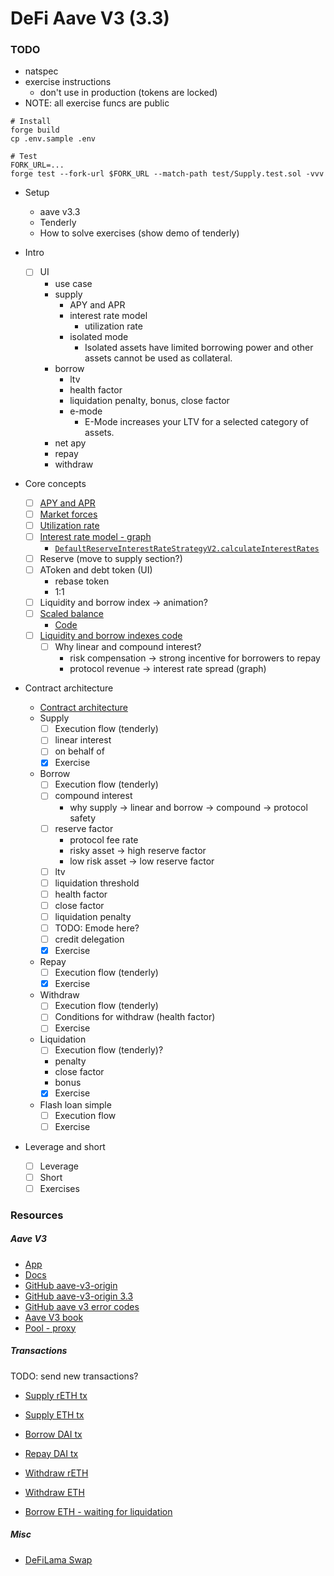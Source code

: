 # DeFi Aave V3 (3.3)

### TODO

- natspec
- exercise instructions
  - don't use in production (tokens are locked)
- NOTE: all exercise funcs are public

```shell
# Install
forge build
cp .env.sample .env

# Test
FORK_URL=...
forge test --fork-url $FORK_URL --match-path test/Supply.test.sol -vvv
```

- Setup

  - aave v3.3
  - Tenderly
  - How to solve exercises (show demo of tenderly)

- Intro
  - [ ] UI
    - use case
    - supply
      - APY and APR
      - interest rate model
        - utilization rate
      - isolated mode
        - Isolated assets have limited borrowing power and other assets cannot be used as collateral.
    - borrow
      - ltv
      - health factor
      - liquidation penalty, bonus, close factor
      - e-mode
        - E-Mode increases your LTV for a selected category of assets.
    - net apy
    - repay
    - withdraw
- Core concepts
  - [ ] [APY and APR](./notes/apr-apy.png)
  - [ ] [Market forces](./notes/market-forces.png)
  - [ ] [Utilization rate](./notes/utilization-rate.png)
  - [ ] [Interest rate model - graph](https://www.desmos.com/calculator/2pfuulkndt)
    - [`DefaultReserveInterestRateStrategyV2.calculateInterestRates`](https://github.com/aave-dao/aave-v3-origin/blob/5431379f8beb4d7128c84a81ced3917d856efa84/src/contracts/misc/DefaultReserveInterestRateStrategyV2.sol#L125-L177)
  - [ ] Reserve (move to supply section?)
  - [ ] AToken and debt token (UI)
    - rebase token
    - 1:1
  - [ ] Liquidity and borrow index -> animation?
  - [ ] [Scaled balance](./notes/scaled-balance.png)
    - [Code](https://github.com/aave-dao/aave-v3-origin/blob/5431379f8beb4d7128c84a81ced3917d856efa84/src/contracts/protocol/tokenization/base/ScaledBalanceTokenBase.sol#L66-L120)
  - [ ] [Liquidity and borrow indexes code](./notes/liquidity-index.md)
    - [ ] Why linear and compound interest?
      - risk compensation -> strong incentive for borrowers to repay
      - protocol revenue -> interest rate spread (graph)
- Contract architecture
  - [Contract architecture](./notes/arc.png)
  - Supply
    - [ ] Execution flow (tenderly)
    - [ ] linear interest
    - [ ] on behalf of
    - [x] Exercise
  - Borrow
    - [ ] Execution flow (tenderly)
    - [ ] compound interest
      - why supply -> linear and borrow -> compound -> protocol safety
    - [ ] reserve factor
      - protocol fee rate
      - risky asset -> high reserve factor
      - low risk asset -> low reserve factor
    - [ ] ltv
    - [ ] liquidation threshold
    - [ ] health factor
    - [ ] close factor
    - [ ] liquidation penalty
    - [ ] TODO: Emode here?
    - [ ] credit delegation
    - [x] Exercise
  - Repay
    - [ ] Execution flow (tenderly)
    - [x] Exercise
  - Withdraw
    - [ ] Execution flow (tenderly)
    - [ ] Conditions for withdraw (health factor)
    - [ ] Exercise
  - Liquidation
    - [ ] Execution flow (tenderly)?
    - penalty
    - close factor
    - bonus
    - [x] Exercise
  - Flash loan simple
    - [ ] Execution flow
    - [ ] Exercise
- Leverage and short
  - [ ] Leverage
  - [ ] Short
  - [ ] Exercises

### Resources

##### Aave V3

- [App](https://app.aave.com/)
- [Docs](https://aave.com/docs)
- [GitHub aave-v3-origin](https://github.com/aave-dao/aave-v3-origin)
- [GitHub aave-v3-origin 3.3](https://github.com/aave-dao/aave-v3-origin/tree/v3.3.0)
- [GitHub aave v3 error codes](https://github.com/aave/aave-v3-core/blob/master/contracts/protocol/libraries/helpers/Errors.sol)
- [Aave V3 book](https://calnix.gitbook.io/aave-book)
- [Pool - proxy](https://etherscan.io/address/0x87870Bca3F3fD6335C3F4ce8392D69350B4fA4E2)

##### Transactions

TODO: send new transactions?

- [Supply rETH tx](https://etherscan.io/tx/0xc1120138b3aa3dc6a49ef7e84ecd17530c273e2442f83e47025d819d9a700743)
- [Supply ETH tx](https://etherscan.io/tx/0x21de14e5c58b9431a70b780893d01f0b82f07a0495d851d97fc0e85c64887610)
- [Borrow DAI tx](https://etherscan.io/tx/0x5e4deab9462bec720f883522d306ec306959cb3ae1ec2eaf0d55477eed01b5a4)
- [Repay DAI tx](https://etherscan.io/tx/0x1145e9815060164ef9234bdbc6d88db97ac5dda7b1e30732dc981145604e0373)
- [Withdraw rETH](https://etherscan.io/tx/0x7442ab56bfe90a189516f44846b93d25aa0dde3bbfba935429ac561ab34bc575)
- [Withdraw ETH](https://etherscan.io/tx/0x748e56cfaa10b6d629bd06badfdf83b337956e640523bbb1805901e11915c517)

- [Borrow ETH - waiting for liquidation](https://etherscan.io/tx/0xfe4b17b089b50bf9c2b00561061b4205e72bf9695c63e7fde31d54f299b9392f)

##### Misc

- [DeFiLama Swap](https://swap.defillama.com/)
